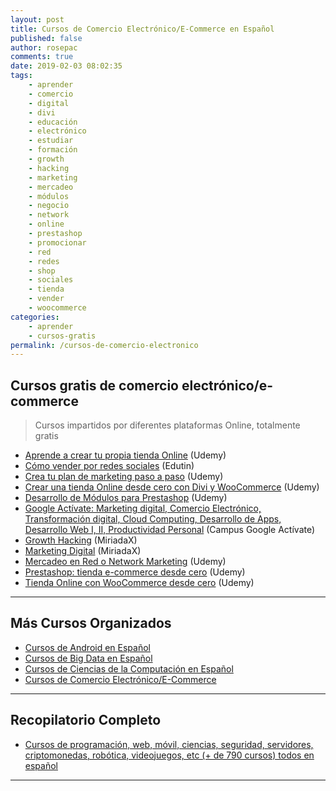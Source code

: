 ```yaml
---
layout: post
title: Cursos de Comercio Electrónico/E-Commerce en Español
published: false
author: rosepac
comments: true
date: 2019-02-03 08:02:35
tags:
    - aprender
    - comercio
    - digital
    - divi
    - educación
    - electrónico
    - estudiar
    - formación
    - growth
    - hacking
    - marketing
    - mercadeo
    - módulos
    - negocio
    - network
    - online
    - prestashop
    - promocionar
    - red
    - redes
    - shop
    - sociales
    - tienda
    - vender
    - woocommerce
categories:
    - aprender
    - cursos-gratis
permalink: /cursos-de-comercio-electronico
---
```

## Cursos gratis de comercio electrónico/e-commerce

> Cursos impartidos por diferentes plataformas Online, totalmente gratis

  * [Aprende a crear tu propia tienda Online][1] (Udemy)
  * [Cómo vender por redes sociales][2] (Edutin)
  * [Crea tu plan de marketing paso a paso][3] (Udemy)
  * [Crear una tienda Online desde cero con Divi y WooCommerce][4] (Udemy)
  * [Desarrollo de Módulos para Prestashop][5] (Udemy)
  * [Google Actívate: Marketing digital, Comercio Electrónico, Transformación digital, Cloud Computing, Desarrollo de Apps, Desarrollo Web I, II, Productividad Personal][6] (Campus Google Actívate)
  * [Growth Hacking][7] (MiriadaX)
  * [Marketing Digital][8] (MiriadaX)
  * [Mercadeo en Red o Network Marketing][9] (Udemy)
  * [Prestashop: tienda e-commerce desde cero][10] (Udemy)
  * [Tienda Online con WooCommerce desde cero][11] (Udemy)

* * *

## Más Cursos Organizados

  * [Cursos de Android en Español][12]
  * [Cursos de Big Data en Español][13]
  * [Cursos de Ciencias de la Computación en Español][14]
  * [Cursos de Comercio Electrónico/E-Commerce][15]

* * *

## Recopilatorio Completo

  * [Cursos de programación, web, móvil, ciencias, seguridad, servidores, criptomonedas, robótica, videojuegos, etc (+ de 790 cursos) todos en español][16]

* * *

 [1]: https://www.udemy.com/aprende-a-crear-tu-tienda-online
 [2]: https://edutin.com/curso-de-como-vender-por-redes-sociales-3455
 [3]: https://www.udemy.com/crea-tu-plan-de-marketing-online-en-6-pasos
 [4]: https://www.udemy.com/crear-una-tienda-online-desde-cero-con-divi-y-woocommerce
 [5]: https://www.udemy.com/crear-modulos-para-prestashop
 [6]: https://www.google.es/landing/activate/home
 [7]: https://miriadax.net/web/growth-hacking/inicio
 [8]: https://miriadax.net/web/marketing-digital-2-edicion-/inicio
 [9]: https://www.udemy.com/mercadeo-en-red-o-network-maketing
 [10]: https://www.udemy.com/prestashop-tienda-ecommerce-desde-cero
 [11]: https://www.udemy.com/tienda-online-con-woocommerce-desde-cero
 [12]: https://mundoframework.com/cursos-android/
 [13]: https://mundoframework.com/cursos-big-data/
 [14]: https://mundoframework.com/cursos-ciencias-computacion/
 [15]: https://mundoframework.com/cursos-de-comercio-electronico/
 [16]: https://mundoframework.com/cursos-de-programacion-web-movil-ciencias-seguridad-servidores-criptomonedas/